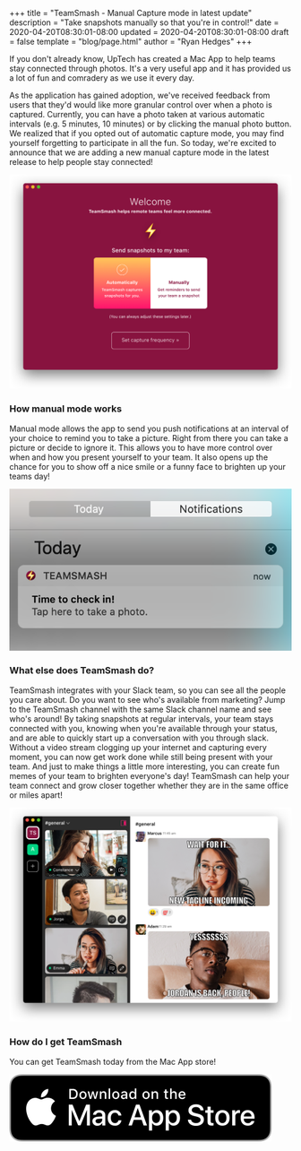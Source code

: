 +++
title = "TeamSmash - Manual Capture mode in latest update"
description = "Take snapshots manually so that you're in control!"
date = 2020-04-20T08:30:01-08:00
updated = 2020-04-20T08:30:01-08:00
draft = false
template = "blog/page.html"
author = "Ryan Hedges"
+++

If you don't already know, UpTech has created a Mac App to help teams stay connected through photos. It's a very useful app and it has provided us a lot of fun and comradery as we use it every day.

As the application has gained adoption, we've received feedback from users that they'd would like more granular control over when a photo is captured. Currently, you can have a photo taken at various automatic intervals (e.g. 5 minutes, 10 minutes) or by clicking the manual photo button. We realized that if you opted out of automatic capture mode, you may find yourself forgetting to participate in all the fun. So today, we're excited to announce that we are adding a new manual capture mode in the latest release to help people stay connected!

![TeamSmash - Make memes to have fun with your team!](how_often@2x.png)

### How manual mode works

Manual mode allows the app to send you push notifications at an interval of your choice to remind you to take a picture. Right from there you can take a picture or decide to ignore it. This allows you to have more control over when and how you present yourself to your team. It also opens up the chance for you to show off a nice smile or a funny face to brighten up your teams day!

![TeamSmash - Notification Reminders so you know when to snap a pic](notification-reminder.png)

### What else does TeamSmash do?

TeamSmash integrates with your Slack team, so you can see all the people you care about. Do you want to see who's available from marketing? Jump to the TeamSmash channel with the same Slack channel name and see who's around! By taking snapshots at regular intervals, your team stays connected with you, knowing when you're available through your status, and are able to quickly start up a conversation with you through slack. Without a video stream clogging up your internet and capturing every moment, you can now get work done while still being present with your team. And just to make things a little more interesting, you can create fun memes of your team to brighten everyone's day! TeamSmash can help your team connect and grow closer together whether they are in the same office or miles apart!

![TeamSmash - Make memes to have fun with your team!](meme-feed@2x.png)

### How do I get TeamSmash

You can get TeamSmash today from the Mac App store!

[![TeamSmash - Download from the Mac App Store](Download_on_the_Mac_App_Store_Badge_blk.svg)](https://apps.apple.com/us/app/teamsmash/id1487662886)
